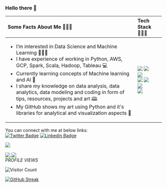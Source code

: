 ### Hello there 👋


<table role="table">
            <thead>
                <tr>
                    <th align="left">Some Facts About Me 👨🏻‍💻</th>
                    <th align="left">Tech Stack 👩🏻‍💻 </th>
                </tr>
            </thead>
        <tbody>
            <tr>
                <td align="left">
                    <ul>
                        <li> I’m interested in Data Science and Machine Learning 👩🏻‍⚕️  </li>
                        <li> I have experience of working in Python, AWS, GCP, Spark, Scala, Hadoop, Tableau 💻 </li>
                        <li> Currently learning concepts of Machine learning and AI 📝 </li>
                        <li> I share my knowledge on data analysis, data analytics, data modeling and coding in form of tips, resources, projects and art 🕮 </li>
                        <li> My GitHub shows my art using Python and it's libraries for analytical and visualization aspects 🎨</li>
                    </ul>
                </td>
                <td align="left">
                     <img src="https://img.shields.io/badge/python-%23E34F26.svg?style=for-the-badge&logo=python&logoColor=white">
                     <img src="https://img.shields.io/badge/AWS-%231572B6.svg?style=for-the-badge&logo=AWS&logoColor=white">
                     <br>
                     <img src="https://img.shields.io/badge/Scala-%23323330.svg?style=for-the-badge&logo=Scala&logoColor=%23F7DF1E">
                     <br>
                     <img src="https://img.shields.io/badge/github-%23121011.svg?style=for-the-badge&logo=github&logoColor=white">
                     <img src="https://img.shields.io/badge/Spark-%2300C4CC.svg?style=for-the-badge&logo=Spark&logoColor=white">
                     <br>
                     <img src="https://img.shields.io/badge/GoogleCloud-%2338B2AC.svg?style=for-the-badge&logo=GCP-css&logoColor=white">
                     <br>
                     <img src="https://img.shields.io/badge/tableau-0078d7.svg?style=for-the-badge&logo=tableau&logoColor=white">
                </td>
            </tr>
            </tbody>
        </table>
        
        
You can connect with me at below links:
<br>
[![Twitter Badge](https://img.shields.io/badge/Twitter-%231DA1F2.svg?style=for-the-badge&logo=Twitter&logoColor=white)](https://twitter.com/i_rahulsoni) 
[![Linkedin Badge](https://img.shields.io/badge/-Rahul%20Soni-blue?style=social&logo=Linkedin&logoColor=blue&link=https://www.linkedin.com/in/rahul-soni-9186a7170/)](https://www.linkedin.com/in/rahul-soni-9186a7170/)


<a href="https://www.github.com/irahulsoni" target="_blank" rel="noreferrer"><img
src="https://img.shields.io/github/followers/irahulsoni?logo=github&style=for-the-badge&color=0891b2&labelColor=1c1917" /></a>

<a href="https://github.com/anuraghazra/github-readme-stats">
  <img align="center" src="https://github-readme-stats.vercel.app/api?username=irahulsoni" />
</a>
<a href="https://github.com/anuraghazra/convoychat">
  <img align="center" src="https://github-readme-stats.vercel.app/api/top-langs/?username=irahulsoni" />
</a>
<br>
<em>PROFILE VIEWS </em>
<br>

![Visitor Count](https://profile-counter.glitch.me/{irahulsoni}/count.svg)

[![GitHub Streak](http://github-readme-streak-stats.herokuapp.com?user=irahulsoni&theme=dark)](https://git.io/streak-stats)



<!--
**irahulsoni/irahulsoni** is a ✨ _special_ ✨ repository because its `README.md` (this file) appears on your GitHub profile.

Here are some ideas to get you started:

- 🔭 I’m currently working on ...
- 🌱 I’m currently learning ...
- 👯 I’m looking to collaborate on ...
- 🤔 I’m looking for help with ...
- 💬 Ask me about ...
- 📫 How to reach me: ...
- 😄 Pronouns: ...
- ⚡ Fun fact: ...
-->
